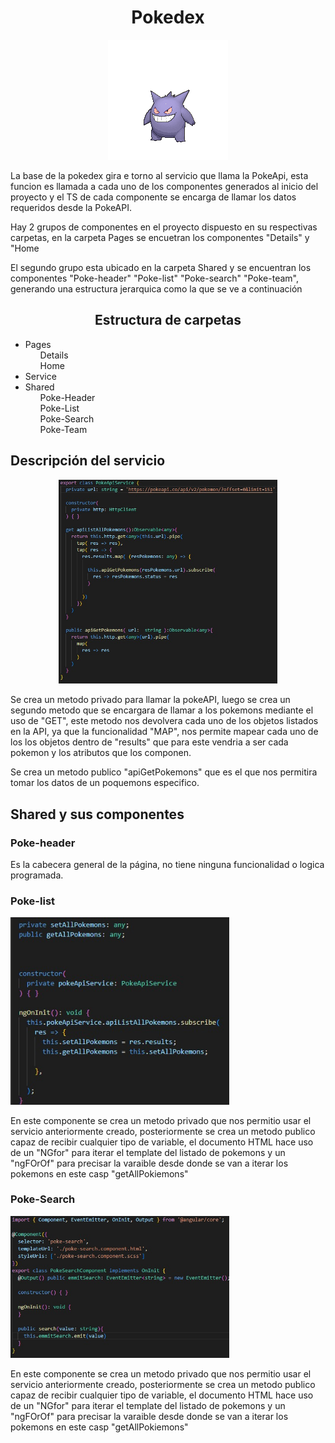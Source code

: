 
<h1 align="center">Pokedex</h1>

<p align="center">

<img src="https://github.com/ManeDM/Pokedex/blob/main/src/assets/team-imgs/gengar-3.gif" >

</p>

<p>
La base de la pokedex gira e torno al servicio que llama la PokeApi, esta funcion es llamada a cada uno de los componentes generados al inicio del proyecto y el TS de cada componente se encarga de llamar los datos requeridos desde la PokeAPI.

Hay 2 grupos de componentes en el proyecto dispuesto en su respectivas carpetas, en la carpeta Pages se encuetran los componentes "Details" y "Home

El segundo grupo esta ubicado en la carpeta Shared y se encuentran los componentes "Poke-header" "Poke-list" "Poke-search" "Poke-team", generando una estructura jerarquica como la que se ve a continuación
</p>

<h2 align="center" width="150px"> Estructura de carpetas</h2>
<ul>
<li>Pages
<ul>Details</ul>
<ul>Home</ul>
</li>
<li>Service</li>
<li>Shared
<ul>Poke-Header</ul>
<ul>Poke-List</ul>
<ul>Poke-Search</ul>
<ul>Poke-Team</ul>
</li>
</ul>

<h2>Descripción del servicio</h2>

<p align="center">

<img src="https://github.com/ManeDM/Pokedex/blob/main/src/assets/read_img/PokeService.jpeg" width="350px"> 

</p>

<p>
Se crea un metodo privado para llamar la pokeAPI, luego se crea un segundo metodo que se encargara de llamar a los pokemons mediante el uso de "GET", este metodo nos devolvera cada uno de los objetos listados en la API, ya que la funcionalidad "MAP", nos permite mapear cada uno de los los objetos dentro de "results" que para este vendria a ser cada pokemon y los atributos que los componen.

Se crea un metodo publico "apiGetPokemons" que es el que nos permitira tomar los datos de un poquemons especifico.
</p>

<h2>Shared y sus componentes</h2>

<h3>Poke-header</h3>

<p>
Es la cabecera general de la página, no tiene ninguna funcionalidad o logica programada.
</p>

<h3>Poke-list</h3>
<p align="left">

<img src="https://github.com/ManeDM/Pokedex/blob/main/src/assets/read_img/PokeList.jpeg" width="350px"> 

</p>

<p>
En este componente se crea un metodo privado que nos permitio usar el servicio anteriormente creado, posteriormente se crea un metodo publico capaz de recibir cualquier tipo de variable, el documento HTML hace uso de un "NGfor" para iterar el template del listado de pokemons y un "ngFOrOf" para precisar la varaible desde donde se van a iterar los pokemons en este casp "getAllPokiemons"
</p>

<h3>Poke-Search</h3>
<p align="left">

<img src="https://github.com/ManeDM/Pokedex/blob/main/src/assets/read_img/PokeSearch.jpeg" width="350px"> 

</p>

<p>
En este componente se crea un metodo privado que nos permitio usar el servicio anteriormente creado, posteriormente se crea un metodo publico capaz de recibir cualquier tipo de variable, el documento HTML hace uso de un "NGfor" para iterar el template del listado de pokemons y un "ngFOrOf" para precisar la varaible desde donde se van a iterar los pokemons en este casp "getAllPokiemons"
</p>